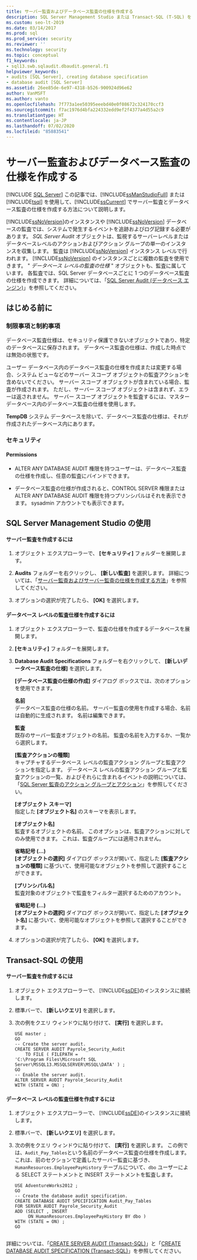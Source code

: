 ```yaml
---
title: サーバー監査およびデータベース監査の仕様を作成する
description: SQL Server Management Studio または Transact-SQL (T-SQL) を使用して SQL Server の監査とデータベース監査の仕様を作成する方法について説明します。
ms.custom: seo-lt-2019
ms.date: 03/14/2017
ms.prod: sql
ms.prod_service: security
ms.reviewer: ''
ms.technology: security
ms.topic: conceptual
f1_keywords:
- sql13.swb.sqlaudit.dbaudit.general.f1
helpviewer_keywords:
- audits [SQL Server], creating database specification
- database audit [SQL Server]
ms.assetid: 26ee85de-6e97-4318-b526-900924d96e62
author: VanMSFT
ms.author: vanto
ms.openlocfilehash: 7f773a1ee50395eeebd40e0f08672c324170ccf3
ms.sourcegitcommit: f7ac1976d4bfa224332edd9ef2f4377a4d55a2c9
ms.translationtype: HT
ms.contentlocale: ja-JP
ms.lasthandoff: 07/02/2020
ms.locfileid: "85883541"
---
```

# <a name="create-a-server-audit-and-database-audit-specification"></a>サーバー監査およびデータベース監査の仕様を作成する
[!INCLUDE [SQL Server](../../../includes/applies-to-version/sqlserver.md)]
  この記事では、[!INCLUDE[ssManStudioFull](../../../includes/ssmanstudiofull-md.md)] または [!INCLUDE[tsql](../../../includes/tsql-md.md)] を使用して、[!INCLUDE[ssCurrent](../../../includes/sscurrent-md.md)] でサーバー監査とデータベース監査の仕様を作成する方法について説明します。  
  
 [!INCLUDE[ssNoVersion](../../../includes/ssnoversion-md.md)]のインスタンスや [!INCLUDE[ssNoVersion](../../../includes/ssnoversion-md.md)] データベースの監査では、システムで発生するイベントを追跡およびログ記録する必要があります。 *SQL Server Audit* オブジェクトは、監視するサーバーレベルまたはデータベースレベルのアクションおよびアクション グループの単一のインスタンスを収集します。 監査は [!INCLUDE[ssNoVersion](../../../includes/ssnoversion-md.md)] インスタンス レベルで行われます。 [!INCLUDE[ssNoVersion](../../../includes/ssnoversion-md.md)] のインスタンスごとに複数の監査を使用できます。 " *データベース レベルの監査の仕様* " オブジェクトも、監査に属しています。 各監査では、SQL Server データベースごとに 1 つのデータベース監査の仕様を作成できます。 詳細については、「[SQL Server Audit &#40;データベース エンジン&#41;](../../../relational-databases/security/auditing/sql-server-audit-database-engine.md)」を参照してください。  
  
 ##  <a name="before-you-begin"></a><a name="BeforeYouBegin"></a> はじめる前に  
  
###  <a name="limitations-and-restrictions"></a><a name="Restrictions"></a> 制限事項と制約事項  
 データベース監査仕様は、セキュリティ保護できないオブジェクトであり、特定のデータベースに保存されます。 データベース監査の仕様は、作成した時点では無効の状態です。  
  
 ユーザー データベース内のデータベース監査の仕様を作成または変更する場合、システム ビューなどのサーバー スコープ オブジェクトの監査アクションを含めないでください。 サーバー スコープ オブジェクトが含まれている場合、監査が作成されます。 ただし、サーバー スコープ オブジェクトは含まれず、エラーは返されません。 サーバー スコープ オブジェクトを監査するには、マスター データベース内のデータベース監査の仕様を使用します。  
  
 **TempDB** システム データベースを除いて、データベース監査の仕様は、それが作成されたデータベース内にあります。  
  
###  <a name="security"></a><a name="Security"></a> セキュリティ  
  
####  <a name="permissions"></a><a name="Permissions"></a> Permissions  
  
-   ALTER ANY DATABASE AUDIT 権限を持つユーザーは、データベース監査の仕様を作成し、任意の監査にバインドできます。  
  
-   データベース監査の仕様が作成されると、CONTROL SERVER 権限または ALTER ANY DATABASE AUDIT 権限を持つプリンシパルはそれを表示できます。 sysadmin アカウントでも表示できます。  
  
##  <a name="using-sql-server-management-studio"></a><a name="SSMSProcedure"></a> SQL Server Management Studio の使用  
  
#### <a name="to-create-a-server-audit"></a>サーバー監査を作成するには  
  
1.  オブジェクト エクスプローラーで、 **[セキュリティ]** フォルダーを展開します。  
  
2.  **Audits** フォルダーを右クリックし、 **[新しい監査]** を選択します。 詳細については、「[サーバー監査およびサーバー監査の仕様を作成する方法](../../../relational-databases/security/auditing/create-a-server-audit-and-server-audit-specification.md)」を参照してください。  
  
3.  オプションの選択が完了したら、 **[OK]** を選択します。  

#### <a name="to-create-a-database-level-audit-specification"></a>データベース レベルの監査仕様を作成するには  
  
1.  オブジェクト エクスプローラーで、監査の仕様を作成するデータベースを展開します。  
  
2.  **[セキュリティ]** フォルダーを展開します。  
  
3.  **Database Audit Specifications** フォルダーを右クリックして、 **[新しいデータベース監査の仕様]** を選択します。  
  
     **[データベース監査の仕様の作成]** ダイアログ ボックスでは、次のオプションを使用できます。  
  
     **名前**  
     データベース監査の仕様の名前。 サーバー監査の使用を作成する場合、名前は自動的に生成されます。 名前は編集できます。  
  
     **監査**  
     既存のサーバー監査オブジェクトの名前。 監査の名前を入力するか、一覧から選択します。  
  
     **[監査アクションの種類]**  
     キャプチャするデータベース レベルの監査アクション グループと監査アクションを指定します。 データベース レベルの監査アクション グループと監査アクションの一覧、およびそれらに含まれるイベントの説明については、「[SQL Server 監査のアクション グループとアクション](../../../relational-databases/security/auditing/sql-server-audit-action-groups-and-actions.md)」を参照してください。  
  
     **[オブジェクト スキーマ]**  
     指定した **[オブジェクト名]** のスキーマを表示します。  
  
     **[オブジェクト名]**  
     監査するオブジェクトの名前。 このオプションは、監査アクションに対してのみ使用できます。 これは、監査グループには適用されません。  
  
     **省略記号 (...)**  
     **[オブジェクトの選択]** ダイアログ ボックスが開いて、指定した **[監査アクションの種類]** に基づいて、使用可能なオブジェクトを参照して選択することができます。  
  
     **[プリンシパル名]**  
     監査対象のオブジェクトで監査をフィルター選択するためのアカウント。  
  
     **省略記号 (...)**  
     **[オブジェクトの選択]** ダイアログ ボックスが開いて、指定した **[オブジェクト名]** に基づいて、使用可能なオブジェクトを参照して選択することができます。  
  
4.  オプションの選択が完了したら、 **[OK]** を選択します。  
  
##  <a name="using-transact-sql"></a><a name="TsqlProcedure"></a> Transact-SQL の使用  
  
#### <a name="to-create-a-server-audit"></a>サーバー監査を作成するには  
  
1.  オブジェクト エクスプローラーで、 [!INCLUDE[ssDE](../../../includes/ssde-md.md)]のインスタンスに接続します。  
  
2.  標準バーで、 **[新しいクエリ]** を選択します。  
  
3.  次の例をクエリ ウィンドウに貼り付けて、 **[実行]** を選択します。  
  
    ```  
    USE master ;  
    GO  
    -- Create the server audit.   
    CREATE SERVER AUDIT Payrole_Security_Audit  
        TO FILE ( FILEPATH =   
    'C:\Program Files\Microsoft SQL Server\MSSQL13.MSSQLSERVER\MSSQL\DATA' ) ;   
    GO  
    -- Enable the server audit.   
    ALTER SERVER AUDIT Payrole_Security_Audit   
    WITH (STATE = ON) ;  
    ```  
  
#### <a name="to-create-a-database-level-audit-specification"></a>データベース レベルの監査仕様を作成するには  
  
1.  オブジェクト エクスプローラーで、 [!INCLUDE[ssDE](../../../includes/ssde-md.md)]のインスタンスに接続します。  
  
2.  標準バーで、 **[新しいクエリ]** を選択します。  
  
3.  次の例をクエリ ウィンドウに貼り付けて、 **[実行]** を選択します。 この例では、`Audit_Pay_Tables`という名前のデータベース監査の仕様を作成します。 これは、前のセクションで定義したサーバー監査に基づき、`HumanResources.EmployeePayHistory` テーブルについて、`dbo` ユーザーによる SELECT ステートメントと INSERT ステートメントを監査します。  
  
    ```  
    USE AdventureWorks2012 ;   
    GO  
    -- Create the database audit specification.   
    CREATE DATABASE AUDIT SPECIFICATION Audit_Pay_Tables  
    FOR SERVER AUDIT Payrole_Security_Audit  
    ADD (SELECT , INSERT  
         ON HumanResources.EmployeePayHistory BY dbo )   
    WITH (STATE = ON) ;   
    GO  
  
    ```  
  
 詳細については、「[CREATE SERVER AUDIT &#40;Transact-SQL&#41;](../../../t-sql/statements/create-server-audit-transact-sql.md)」と「[CREATE DATABASE AUDIT SPECIFICATION &#40;Transact-SQL&#41;](../../../t-sql/statements/create-database-audit-specification-transact-sql.md)」を参照してください。  
  
  
